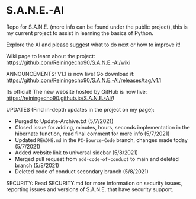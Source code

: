 # S.A.N.E.-AI
Repo for S.A.N.E. (more info can be found under the public project), this is my current project to assist in learning the basics of Python.

Explore the AI and please suggest what to do next or how to improve it!

Wiki page to learn about the project: https://github.com/Reiningecho90/S.A.N.E.-AI/wiki

ANNOUNCEMENTS: 
V1.1 is now live! Go download it: https://github.com/Reiningecho90/S.A.N.E.-AI/releases/tag/v1.1

Its official! The new website hosted by GitHub is now live: https://reiningecho90.github.io/S.A.N.E.-AI/!

UPDATES (Find in-depth updates in the project on my page):
- Purged to Update-Archive.txt (5/7/2021)
- Closed issue for adding, minutes, hours, seconds implementation in the hibernate function, read final comment for more info (5/7/2021)
- Updated `README.md` in the `PC-Source-Code` branch, changes made today (5/7/2021)
- Added website link to universal sidebar (5/8/2021)
- Merged pull request from `add-code-of-conduct` to main and deleted branch (5/8/2021)
- Deleted code of conduct secondary branch (5/8/2021)


SECURITY:
Read SECURITY.md for more information on security issues, reporting issues and versions of S.A.N.E. that have security support.
